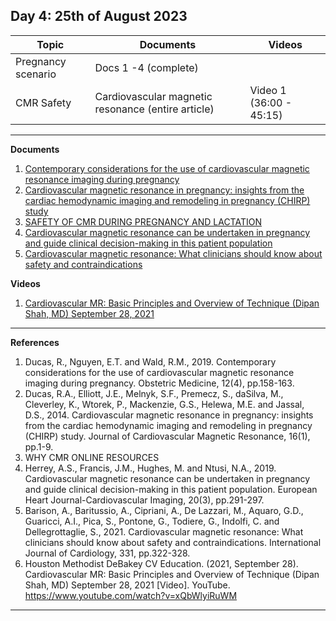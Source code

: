 **Day 4: 25th of August 2023**
-------------------

|     Topic     |   Documents    |    Videos    |
| ------------- | ------------- | ------------- | 
| Pregnancy scenario | Docs 1 -4 (complete) |  |
| CMR Safety |  Cardiovascular magnetic resonance (entire article)|  Video 1 (36:00 - 45:15) |

----------------------------

**Documents**

1. [Contemporary considerations for the use of cardiovascular magnetic resonance imaging during pregnancy](https://www.ncbi.nlm.nih.gov/pmc/articles/PMC6909299/pdf/10.1177_1753495X19832166.pdf)
2. [Cardiovascular magnetic resonance in pregnancy: insights from the cardiac hemodynamic imaging and remodeling in pregnancy (CHIRP) study](https://pubmed.ncbi.nlm.nih.gov/24387349/)
3. [SAFETY OF CMR DURING PREGNANCY AND LACTATION](https://scmr.org/page/Pregnancy)
4. [Cardiovascular magnetic resonance can be undertaken in pregnancy and guide clinical decision-making in this patient population](https://pubmed.ncbi.nlm.nih.gov/30462196/)
5. [Cardiovascular magnetic resonance: What clinicians should know about safety and contraindications](https://pubmed.ncbi.nlm.nih.gov/33571560/)
   


**Videos**
1. [Cardiovascular MR: Basic Principles and Overview of Technique (Dipan Shah, MD) September 28, 2021](https://www.youtube.com/watch?v=xQbWlyiRuWM)
   
----------------------------

**References** 

1. Ducas, R., Nguyen, E.T. and Wald, R.M., 2019. Contemporary considerations for the use of cardiovascular magnetic resonance imaging during pregnancy. Obstetric Medicine, 12(4), pp.158-163.
2. Ducas, R.A., Elliott, J.E., Melnyk, S.F., Premecz, S., daSilva, M., Cleverley, K., Wtorek, P., Mackenzie, G.S., Helewa, M.E. and Jassal, D.S., 2014. Cardiovascular magnetic resonance in pregnancy: insights from the cardiac hemodynamic imaging and remodeling in pregnancy (CHIRP) study. Journal of Cardiovascular Magnetic Resonance, 16(1), pp.1-9.
3. WHY CMR ONLINE RESOURCES
4. Herrey, A.S., Francis, J.M., Hughes, M. and Ntusi, N.A., 2019. Cardiovascular magnetic resonance can be undertaken in pregnancy and guide clinical decision-making in this patient population. European Heart Journal-Cardiovascular Imaging, 20(3), pp.291-297.
5. Barison, A., Baritussio, A., Cipriani, A., De Lazzari, M., Aquaro, G.D., Guaricci, A.I., Pica, S., Pontone, G., Todiere, G., Indolfi, C. and Dellegrottaglie, S., 2021. Cardiovascular magnetic resonance: What clinicians should know about safety and contraindications. International Journal of Cardiology, 331, pp.322-328.
6. Houston Methodist DeBakey CV Education. (2021, September 28). Cardiovascular MR: Basic Principles and Overview of Technique (Dipan Shah, MD) September 28, 2021 [Video]. YouTube. https://www.youtube.com/watch?v=xQbWlyiRuWM

----------------------------

